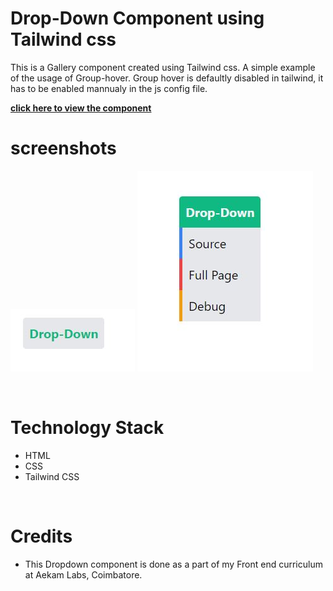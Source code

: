 
# Drop-Down Component using Tailwind css
This is a Gallery component created using Tailwind css. A simple example of the usage of Group-hover. Group hover is defaultly disabled in tailwind, it has to be enabled mannualy in the js config file.

[**click here to view the component**](https://harishkumaaran.github.io/Dropdowntailwind/)
&nbsp;

# screenshots 
![Image](refs/ss1.JPG)
![Image](refs/ss2.JPG)

&nbsp;

# Technology Stack
- HTML
- CSS
- Tailwind CSS

&nbsp;

# Credits
- This Dropdown component is done as a part of my Front end curriculum at Aekam Labs, Coimbatore.




